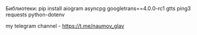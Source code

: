 Библиотеки: 
pip install aiogram asyncpg googletrans==4.0.0-rc1 gtts ping3 requests python-dotenv


my telegram channel - https://t.me/naumov_glav
